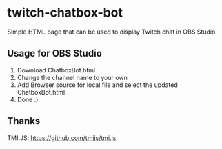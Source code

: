 # twitch-chatbox-bot

Simple HTML page that can be used to display Twitch chat in OBS Studio

## Usage for OBS Studio

1. Download ChatboxBot.html
1. Change the channel name to your own
1. Add Browser source for local file and select the updated ChatboxBot.html
1. Done :)

## Thanks

TMI.JS: https://github.com/tmijs/tmi.js
